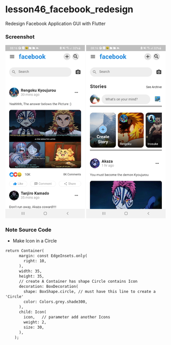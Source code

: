 # lesson46_facebook_redesign
Redesign Facebook Application GUI with Flutter

### Screenshot
[<img src="assets/screenshot/img_redesign_facebook.jpg" width="250">](assets/screenshot/img_redesign_facebook.jpg)
[<img src="assets/screenshot/img_redesign_facebook_2.jpg" width="250">](assets/screenshot/img_redesign_facebook_2.jpg)

### Note Source Code
- Make Icon in a Circle
```
return Container(
      margin: const EdgeInsets.only(
        right: 10,
      ),
      width: 35,
      height: 35,
      // create A Container has shape Circle contains Icon
      decoration: BoxDecoration(
        shape: BoxShape.circle, // must have this line to create a 'Circle'
        color: Colors.grey.shade300,
      ),
      child: Icon(
        icon,   // parameter add another Icons 
        weight: 2,
        size: 30,
      ),
    );
```
